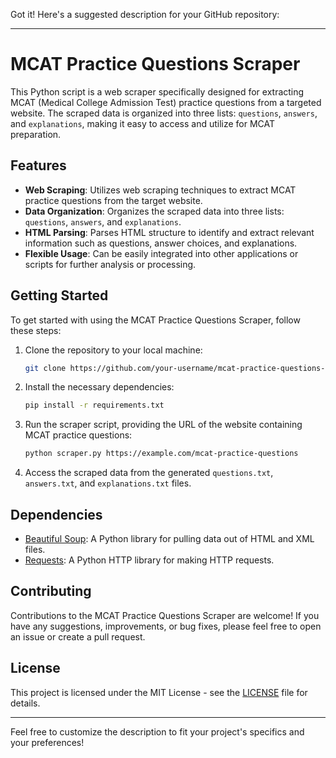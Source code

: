 Got it! Here's a suggested description for your GitHub repository:

---

# MCAT Practice Questions Scraper

This Python script is a web scraper specifically designed for extracting MCAT (Medical College Admission Test) practice questions from a targeted website. The scraped data is organized into three lists: `questions`, `answers`, and `explanations`, making it easy to access and utilize for MCAT preparation.

## Features

- **Web Scraping**: Utilizes web scraping techniques to extract MCAT practice questions from the target website.
- **Data Organization**: Organizes the scraped data into three lists: `questions`, `answers`, and `explanations`.
- **HTML Parsing**: Parses HTML structure to identify and extract relevant information such as questions, answer choices, and explanations.
- **Flexible Usage**: Can be easily integrated into other applications or scripts for further analysis or processing.

## Getting Started

To get started with using the MCAT Practice Questions Scraper, follow these steps:

1. Clone the repository to your local machine:
   ```bash
   git clone https://github.com/your-username/mcat-practice-questions-scraper.git
   ```

2. Install the necessary dependencies:
   ```bash
   pip install -r requirements.txt
   ```

3. Run the scraper script, providing the URL of the website containing MCAT practice questions:
   ```bash
   python scraper.py https://example.com/mcat-practice-questions
   ```

4. Access the scraped data from the generated `questions.txt`, `answers.txt`, and `explanations.txt` files.

## Dependencies

- [Beautiful Soup](https://www.crummy.com/software/BeautifulSoup/bs4/doc/): A Python library for pulling data out of HTML and XML files.
- [Requests](https://docs.python-requests.org/en/latest/): A Python HTTP library for making HTTP requests.

## Contributing

Contributions to the MCAT Practice Questions Scraper are welcome! If you have any suggestions, improvements, or bug fixes, please feel free to open an issue or create a pull request.

## License

This project is licensed under the MIT License - see the [LICENSE](LICENSE) file for details.

---

Feel free to customize the description to fit your project's specifics and your preferences!
